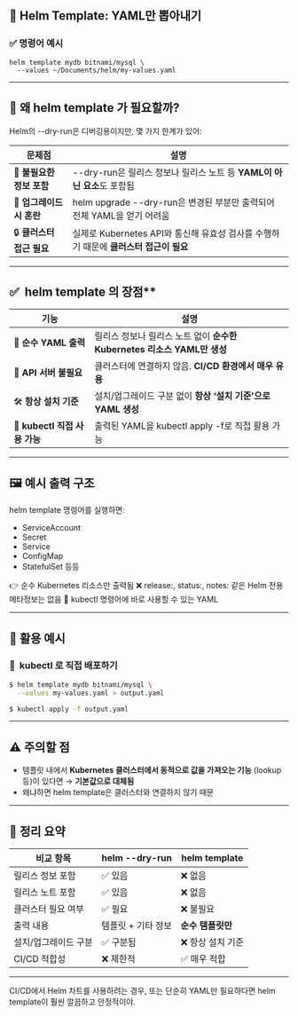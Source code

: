 ## **🧰 Helm Template: YAML만 뽑아내기**

### **✅ 명령어 예시**

```
helm template mydb bitnami/mysql \
  --values ~/Documents/helm/my-values.yaml
```

---

## **🤔 왜 helm template 가 필요할까?**

Helm의 --dry-run은 디버깅용이지만, 몇 가지 한계가 있어:

|**문제점**|**설명**|
|---|---|
|💬 **불필요한 정보 포함**|--dry-run은 릴리스 정보나 릴리스 노트 등 **YAML이 아닌 요소**도 포함됨|
|🔄 **업그레이드 시 혼란**|helm upgrade --dry-run은 변경된 부분만 출력되어 전체 YAML을 얻기 어려움|
|🔒 **클러스터 접근 필요**|실제로 Kubernetes API와 통신해 유효성 검사를 수행하기 때문에 **클러스터 접근이 필요**|

---

## **✅**  helm template 의 장점**

| **기능**                  | **설명**                                            |
| ----------------------- | ------------------------------------------------- |
| 🧾 **순수 YAML 출력**       | 릴리스 정보나 릴리스 노트 없이 **순수한 Kubernetes 리소스 YAML만 생성** |
| 📴 **API 서버 불필요**       | 클러스터에 연결하지 않음. **CI/CD 환경에서 매우 유용**               |
| 🛠 **항상 설치 기준**         | 설치/업그레이드 구분 없이 **항상 ‘설치 기준’으로 YAML 생성**           |
| 🧩 **kubectl 직접 사용 가능** | 출력된 YAML을 kubectl apply -f로 직접 활용 가능              |

---

## **🖼️ 예시 출력 구조**

helm template 명령어를 실행하면:
- ServiceAccount
- Secret
- Service
- ConfigMap
- StatefulSet 등등

👉 순수 Kubernetes 리소스만 출력됨
❌ release:, status:, notes: 같은 Helm 전용 메타정보는 없음
📄 kubectl 명령어에 바로 사용할 수 있는 YAML

---

## **🧪 활용 예시**

### **🔁**  **kubectl 로 직접 배포하기**

```sh
$ helm template mydb bitnami/mysql \
  --values my-values.yaml > output.yaml

$ kubectl apply -f output.yaml
```

---

## **⚠️ 주의할 점**

- 템플릿 내에서 **Kubernetes 클러스터에서 동적으로 값을 가져오는 기능** (lookup 등)이 있다면 → **기본값으로 대체됨**
- 왜냐하면 helm template은 클러스터와 연결하지 않기 때문

---
## **🧵 정리 요약**

|**비교 항목**|helm --dry-run|helm template|
|---|---|---|
|릴리스 정보 포함|✅ 있음|❌ 없음|
|릴리스 노트 포함|✅ 있음|❌ 없음|
|클러스터 필요 여부|✅ 필요|❌ 불필요|
|출력 내용|템플릿 + 기타 정보|**순수 템플릿만**|
|설치/업그레이드 구분|✅ 구분됨|❌ 항상 설치 기준|
|CI/CD 적합성|❌ 제한적|✅ 매우 적합|

---

CI/CD에서 Helm 차트를 사용하려는 경우, 또는 단순히 YAML만 필요하다면 helm template이 훨씬 깔끔하고 안정적이야.
